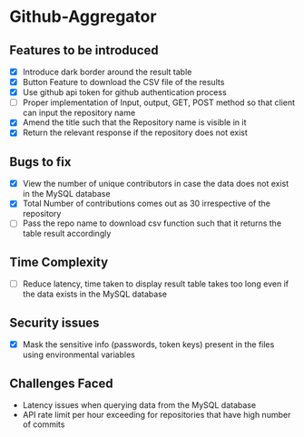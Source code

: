 # Github-Aggregator

## Features to be introduced

- [x] Introduce dark border around the result table
- [x] Button Feature to download the CSV file of the results
- [x] Use github api token for github authentication process
- [ ] Proper implementation of Input, output, GET, POST method so that client can input the repository name
- [x] Amend the title such that the Repository name is visible in it
- [x] Return the relevant response if the repository does not exist

## Bugs to fix

- [x] View the number of unique contributors in case the data does not exist in the MySQL database
- [x] Total Number of contributions comes out as 30 irrespective of the repository
- [ ] Pass the repo name to download csv function such that it returns the table result accordingly

## Time Complexity

- [ ] Reduce latency, time taken to display result table takes too long even if the data exists in the MySQL database

## Security issues

- [x] Mask the sensitive info (passwords, token keys) present in the files using environmental variables

## Challenges Faced

* Latency issues when querying data from the MySQL database
* API rate limit per hour exceeding for repositories that have high number of commits
